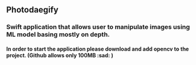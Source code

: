 ## Photodaegify

### Swift application that allows user to manipulate images using ML model basing mostly on depth.

#### In order to start the application please download and add opencv to the project. (Github allows only 100MB :sad: )
